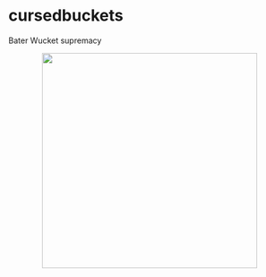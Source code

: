 # cursedbuckets
Bater Wucket supremacy
<div align="center">

  <img width="384" height="384" src="https://github.com/ekulxam/cursedbuckets/src/main/resources/assets/cursedbuckets/textures/item/bater_wucket.png"></img>
</div>
